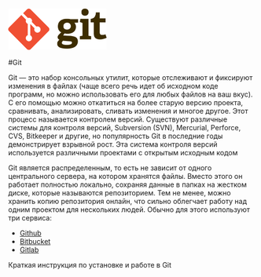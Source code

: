 ![Git](./img/git.png)

#Git

Git — это набор консольных утилит, которые отслеживают и фиксируют изменения в файлах (чаще всего речь идет об исходном коде программ, но можно использовать его для любых файлов на ваш вкус). С его помощью можно откатиться на более старую версию проекта, сравнивать, анализировать, сливать изменения и многое другое. Этот процесс называется контролем версий. Существуют различные системы для контроля версий, Subversion (SVN), Mercurial, Perforce, CVS, Bitkeeper и другие, но популярность Git в последние годы демонстрирует взрывной рост. Эта система контроля версий используется различными проектами с открытым исходным кодом

Git является распределенным, то есть не зависит от одного центрального сервера, на котором хранятся файлы. Вместо этого он работает полностью локально, сохраняя данные в папках на жестком диске, которые называются репозиторием. Тем не менее, можно хранить копию репозитория онлайн, что сильно облегчает работу над одним проектом для нескольких людей. Обычно для этого используют три сервиса:

 * [Github](https://github.com/  "GitHub — крупнейший веб-сервис для хостинга IT-проектов и их совместной разработки.")
 * [Bitbucket](https://bitbucket.org/ "Веб-сервис для хостинга проектов и их совместной разработки, основанный на системах контроля версий Mercurial и Git.")
 * [Gitlab](https://about.gitlab.com/ "Веб-инструмент жизненного цикла DevOps с открытым исходным кодом, представляющий систему управления репозиториями кода для Git с собственной вики, системой отслеживания ошибок, CI/CD пайплайном и другими функциями.")

Краткая инструкция по установке и работе в Git